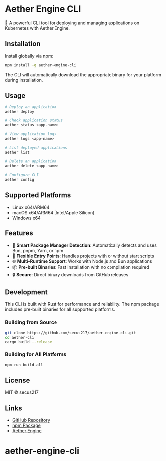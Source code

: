 # Aether Engine CLI

🚀 A powerful CLI tool for deploying and managing applications on Kubernetes with Aether Engine.

## Installation

Install globally via npm:

```bash
npm install -g aether-engine-cli
```

The CLI will automatically download the appropriate binary for your platform during installation.

## Usage

```bash
# Deploy an application
aether deploy

# Check application status
aether status <app-name>

# View application logs
aether logs <app-name>

# List deployed applications
aether list

# Delete an application
aether delete <app-name>

# Configure CLI
aether config
```

## Supported Platforms

- Linux x64/ARM64
- macOS x64/ARM64 (Intel/Apple Silicon)
- Windows x64

## Features

- 🎯 **Smart Package Manager Detection**: Automatically detects and uses Bun, pnpm, Yarn, or npm
- 🔧 **Flexible Entry Points**: Handles projects with or without start scripts
- 🌐 **Multi-Runtime Support**: Works with Node.js and Bun applications
- 📦 **Pre-built Binaries**: Fast installation with no compilation required
- 🔒 **Secure**: Direct binary downloads from GitHub releases

## Development

This CLI is built with Rust for performance and reliability. The npm package includes pre-built binaries for all supported platforms.

### Building from Source

```bash
git clone https://github.com/secus217/aether-engine-cli.git
cd aether-cli
cargo build --release
```

### Building for All Platforms

```bash
npm run build-all
```

## License

MIT © secus217

## Links

- [GitHub Repository](https://github.com/secus217/aether-engine-cli)
- [npm Package](https://www.npmjs.com/package/aether-engine-cli)
- [Aether Engine](https://github.com/secus217/aether-engine-pub)
# aether-engine-cli
